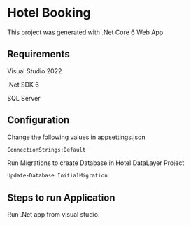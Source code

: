 # Hotel Booking

This project was generated with .Net Core 6 Web App

## Requirements
Visual Studio 2022

.Net SDK 6

SQL Server

## Configuration

Change the following values in appsettings.json
```bash
ConnectionStrings:Default
```

Run Migrations to create Database in Hotel.DataLayer Project

```bash
Update-Database InitialMigration
```

## Steps to run Application
Run .Net app from visual studio.